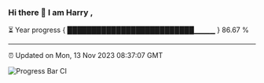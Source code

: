 ### Hi there 👋 I am Harry , 

⏳ Year progress { ██████████████████████████▁▁▁▁ } 86.67 %

---

⏰ Updated on Mon, 13 Nov 2023 08:37:07 GMT

![Progress Bar CI](https://github.com/duykhang68/duykhang68/workflows/Progress%20Bar%20CI/badge.svg)
